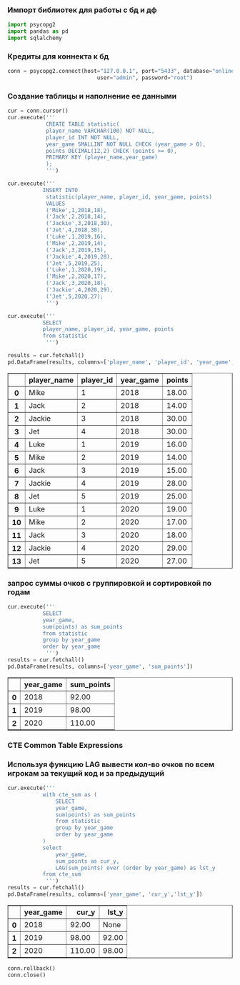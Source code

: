 ### Импорт библиотек для работы с бд и дф


```python
import psycopg2
import pandas as pd
import sqlalchemy
```

### Кредиты для коннекта к бд



```python
conn = psycopg2.connect(host="127.0.0.1", port="5433", database="online_store", 
                            user="admin", password="root")
```

### Создание таблицы и наполнение ее данными


```python
cur = conn.cursor()
cur.execute('''
            CREATE TABLE statistic(
            player_name VARCHAR(100) NOT NULL,
            player_id INT NOT NULL,
            year_game SMALLINT NOT NULL CHECK (year_game > 0),
            points DECIMAL(12,2) CHECK (points >= 0),
            PRIMARY KEY (player_name,year_game)
            );
            ''')

cur.execute('''
           INSERT INTO
            statistic(player_name, player_id, year_game, points)
            VALUES
            ('Mike',1,2018,18),
            ('Jack',2,2018,14),
            ('Jackie',3,2018,30),
            ('Jet',4,2018,30),
            ('Luke',1,2019,16),
            ('Mike',2,2019,14),
            ('Jack',3,2019,15),
            ('Jackie',4,2019,28),
            ('Jet',5,2019,25),
            ('Luke',1,2020,19),
            ('Mike',2,2020,17),
            ('Jack',3,2020,18),
            ('Jackie',4,2020,29),
            ('Jet',5,2020,27);
            ''')

cur.execute('''
           SELECT 
           player_name, player_id, year_game, points
           from statistic
            ''')

results = cur.fetchall()
pd.DataFrame(results, columns=['player_name', 'player_id', 'year_game', 'points'])
```




<div>
<style scoped>
    .dataframe tbody tr th:only-of-type {
        vertical-align: middle;
    }

    .dataframe tbody tr th {
        vertical-align: top;
    }

    .dataframe thead th {
        text-align: right;
    }
</style>
<table border="1" class="dataframe">
  <thead>
    <tr style="text-align: right;">
      <th></th>
      <th>player_name</th>
      <th>player_id</th>
      <th>year_game</th>
      <th>points</th>
    </tr>
  </thead>
  <tbody>
    <tr>
      <th>0</th>
      <td>Mike</td>
      <td>1</td>
      <td>2018</td>
      <td>18.00</td>
    </tr>
    <tr>
      <th>1</th>
      <td>Jack</td>
      <td>2</td>
      <td>2018</td>
      <td>14.00</td>
    </tr>
    <tr>
      <th>2</th>
      <td>Jackie</td>
      <td>3</td>
      <td>2018</td>
      <td>30.00</td>
    </tr>
    <tr>
      <th>3</th>
      <td>Jet</td>
      <td>4</td>
      <td>2018</td>
      <td>30.00</td>
    </tr>
    <tr>
      <th>4</th>
      <td>Luke</td>
      <td>1</td>
      <td>2019</td>
      <td>16.00</td>
    </tr>
    <tr>
      <th>5</th>
      <td>Mike</td>
      <td>2</td>
      <td>2019</td>
      <td>14.00</td>
    </tr>
    <tr>
      <th>6</th>
      <td>Jack</td>
      <td>3</td>
      <td>2019</td>
      <td>15.00</td>
    </tr>
    <tr>
      <th>7</th>
      <td>Jackie</td>
      <td>4</td>
      <td>2019</td>
      <td>28.00</td>
    </tr>
    <tr>
      <th>8</th>
      <td>Jet</td>
      <td>5</td>
      <td>2019</td>
      <td>25.00</td>
    </tr>
    <tr>
      <th>9</th>
      <td>Luke</td>
      <td>1</td>
      <td>2020</td>
      <td>19.00</td>
    </tr>
    <tr>
      <th>10</th>
      <td>Mike</td>
      <td>2</td>
      <td>2020</td>
      <td>17.00</td>
    </tr>
    <tr>
      <th>11</th>
      <td>Jack</td>
      <td>3</td>
      <td>2020</td>
      <td>18.00</td>
    </tr>
    <tr>
      <th>12</th>
      <td>Jackie</td>
      <td>4</td>
      <td>2020</td>
      <td>29.00</td>
    </tr>
    <tr>
      <th>13</th>
      <td>Jet</td>
      <td>5</td>
      <td>2020</td>
      <td>27.00</td>
    </tr>
  </tbody>
</table>
</div>



### запрос суммы очков с группировкой и сортировкой по годам


```python
cur.execute('''
           SELECT 
           year_game,
           sum(points) as sum_points
           from statistic
           group by year_game
           order by year_game
            ''')
results = cur.fetchall()
pd.DataFrame(results, columns=['year_game', 'sum_points'])
```




<div>
<style scoped>
    .dataframe tbody tr th:only-of-type {
        vertical-align: middle;
    }

    .dataframe tbody tr th {
        vertical-align: top;
    }

    .dataframe thead th {
        text-align: right;
    }
</style>
<table border="1" class="dataframe">
  <thead>
    <tr style="text-align: right;">
      <th></th>
      <th>year_game</th>
      <th>sum_points</th>
    </tr>
  </thead>
  <tbody>
    <tr>
      <th>0</th>
      <td>2018</td>
      <td>92.00</td>
    </tr>
    <tr>
      <th>1</th>
      <td>2019</td>
      <td>98.00</td>
    </tr>
    <tr>
      <th>2</th>
      <td>2020</td>
      <td>110.00</td>
    </tr>
  </tbody>
</table>
</div>



### CTE Common Table Expressions 
### Используя функцию LAG вывести кол-во очков по всем игрокам за текущий код и за предыдущий


```python
cur.execute('''
           with cte_sum as (
               SELECT 
               year_game,
               sum(points) as sum_points
               from statistic
               group by year_game
               order by year_game
           )
           select 
               year_game, 
               sum_points as cur_y,
               LAG(sum_points) over (order by year_game) as lst_y
           from cte_sum
            ''')
results = cur.fetchall()
pd.DataFrame(results, columns=['year_game', 'cur_y','lst_y'])
```




<div>
<style scoped>
    .dataframe tbody tr th:only-of-type {
        vertical-align: middle;
    }

    .dataframe tbody tr th {
        vertical-align: top;
    }

    .dataframe thead th {
        text-align: right;
    }
</style>
<table border="1" class="dataframe">
  <thead>
    <tr style="text-align: right;">
      <th></th>
      <th>year_game</th>
      <th>cur_y</th>
      <th>lst_y</th>
    </tr>
  </thead>
  <tbody>
    <tr>
      <th>0</th>
      <td>2018</td>
      <td>92.00</td>
      <td>None</td>
    </tr>
    <tr>
      <th>1</th>
      <td>2019</td>
      <td>98.00</td>
      <td>92.00</td>
    </tr>
    <tr>
      <th>2</th>
      <td>2020</td>
      <td>110.00</td>
      <td>98.00</td>
    </tr>
  </tbody>
</table>
</div>




```python
conn.rollback()
conn.close()
```
